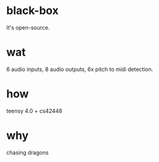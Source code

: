 # black-box
It's open-source.

# wat
6 audio inputs, 8 audio outputs, 6x pitch to midi detection.

# how
teensy 4.0 + cs42448

# why
chasing dragons
